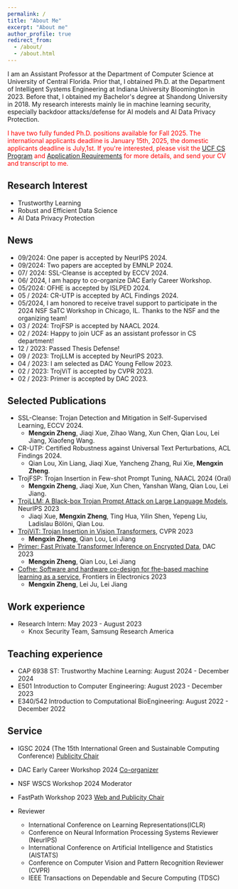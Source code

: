 ```yaml
---
permalink: /
title: "About Me"
excerpt: "About me"
author_profile: true
redirect_from: 
  - /about/
  - /about.html
---
```


I am an Assistant Professor at the Department of Computer Science at University of Central Florida. Prior that, I obtained Ph.D. at the Department of Intelligent Systems Engineering at Indiana University Bloomington in 2023. Before that, I obtained my Bachelor's degree at Shandong University in 2018. My research interests mainly lie in machine learning security, especially backdoor attacks/defense for AI models and AI Data Privacy Protection.

<span style="color: red"> I have two fully funded Ph.D. positions available for Fall 2025. The international applicants deadline is January 15th, 2025, the domestic applicants deadline is July,1st. If you're interested, please visit the [UCF CS Program](https://www.ucf.edu/degree/computer-science-phd/) and [Application Requirements](https://graduate.ucf.edu/application-deadlines-and-requirements/doctoral/2025/#computer-science-phd) for more details, and send your CV and transcript to me. </span>

## Research Interest
- Trustworthy Learning
- Robust and Efficient Data Science
- AI Data Privacy Protection

## News
- 09/2024: One paper is accepted by NeurIPS 2024.
- 09/2024: Two papers are accepted by EMNLP 2024.
- 07/ 2024: SSL-Cleanse is accepted by ECCV 2024.
- 06/ 2024, I am happy to co-organize DAC Early Career Workshop.
- 05/2024: OFHE is accepted by ISLPED 2024.
- 05 / 2024: CR-UTP is accepted by ACL Findings 2024.
- 05/2024,  I am honored to receive travel support to participate in the 2024 NSF SaTC Workshop in Chicago, IL. Thanks to the NSF and the organizing team!
- 03 / 2024: TrojFSP is accepted by NAACL 2024.
- 02 / 2024: Happy to join UCF as an assistant professor in CS department!
- 12 / 2023: Passed Thesis Defense!
- 09 / 2023: TrojLLM is accepted by NeurIPS 2023.
- 04 / 2023: I am selected as DAC Young Fellow 2023.
- 02 / 2023: TrojViT is accepted by CVPR 2023.
- 02 / 2023: Primer is accepted by DAC 2023.

## Selected Publications
- SSL-Cleanse: Trojan Detection and Mitigation in Self-Supervised Learning, ECCV 2024.
  - **Mengxin Zheng**, Jiaqi Xue, Zihao Wang, Xun Chen, Qian Lou, Lei Jiang, Xiaofeng Wang. 
- CR-UTP: Certified Robustness against Universal Text Perturbations, ACL Findings 2024.
  - Qian Lou, Xin Liang, Jiaqi Xue, Yancheng Zhang, Rui Xie, **Mengxin Zheng**.
- TrojFSP: Trojan Insertion in Few-shot Prompt Tuning, NAACL 2024 (Oral)
  - **Mengxin Zheng**, Jiaqi Xue, Xun Chen, Yanshan Wang, Qian Lou, Lei Jiang.
- [TrojLLM: A Black-box Trojan Prompt Attack on Large Language Models](https://arxiv.org/pdf/2306.06815.pdf), NeurIPS 2023
  - Jiaqi Xue, **Mengxin Zheng**, Ting Hua, Yilin Shen, Yepeng Liu, Ladislau Bölöni, Qian Lou.
- [TrojViT: Trojan Insertion in Vision Transformers](https://openaccess.thecvf.com/content/CVPR2023/papers/Zheng_TrojViT_Trojan_Insertion_in_Vision_Transformers_CVPR_2023_paper.pdf), CVPR 2023
  - **Mengxin Zheng**, Qian Lou, Lei Jiang
- [Primer: Fast Private Transformer Inference on Encrypted Data](https://arxiv.org/pdf/2303.13679.pdf), DAC 2023
  - **Mengxin Zheng**, Qian Lou, Lei Jiang
- [Cofhe: Software and hardware co-design for fhe-based machine learning as a service](https://www.frontiersin.org/articles/10.3389/felec.2022.1091369/full), Frontiers in Electronics 2023
  - **Mengxin Zheng**, Lei Ju, Lei Jiang

## Work experience
- Research Intern: May 2023 - August 2023
  - Knox Security Team, Samsung Research America

## Teaching experience
- CAP 6938 ST: Trustworthy Machine Learning: August 2024 - December 2024  
- E501 Introduction to Computer Engineering: August 2023 - December 2023
- E340/542 Introduction to Computational BioEngineering: August 2022 - December 2022
  
## Service
- IGSC 2024 (The 15th International Green and Sustainable Computing Conference) [Publicity Chair](https://www.igscc.org/igsc24-people)
- DAC Early Career Workshop 2024 [Co-organizer](https://sites.google.com/nd.edu/dac-early-career2024/home)
- NSF WSCS Workshop 2024 Moderator
- FastPath Workshop 2023 [Web and Publicity Chair](https://fastpath2023.github.io/FastPath2023/)

- Reviewer
  - International Conference on Learning Representations(ICLR)
  - Conference on Neural Information Processing Systems Reviewer (NeurIPS)
  - International Conference on Artificial Intelligence and Statistics (AISTATS)
  - Conference on Computer Vision and Pattern Recognition Reviewer (CVPR)
  - IEEE Transactions on Dependable and Secure Computing (TDSC)
